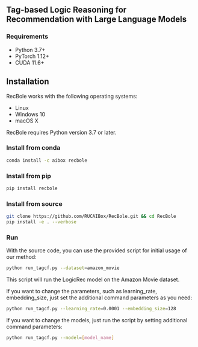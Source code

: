 ## Tag-based Logic Reasoning for Recommendation with Large Language Models


### Requirements

* Python 3.7+
* PyTorch 1.12+
* CUDA 11.6+


## Installation
RecBole works with the following operating systems:

* Linux
* Windows 10
* macOS X

RecBole requires Python version 3.7 or later.

### Install from conda

```bash
conda install -c aibox recbole
```

### Install from pip

```bash
pip install recbole
```

### Install from source
```bash
git clone https://github.com/RUCAIBox/RecBole.git && cd RecBole
pip install -e . --verbose
```

### Run
With the source code, you can use the provided script for initial usage of our method:

```bash
python run_tagcf.py --dataset=amazon_movie
```

This script will run the LogicRec model on the Amazon Movie dataset.

If you want to change the parameters, such as learning_rate, embedding_size, just set the additional command parameters as you need:

```bash
python run_tagcf.py --learning_rate=0.0001 --embedding_size=128
```

If you want to change the models, just run the script by setting additional command parameters:
```bash
python run_tagcf.py --model=[model_name]
```